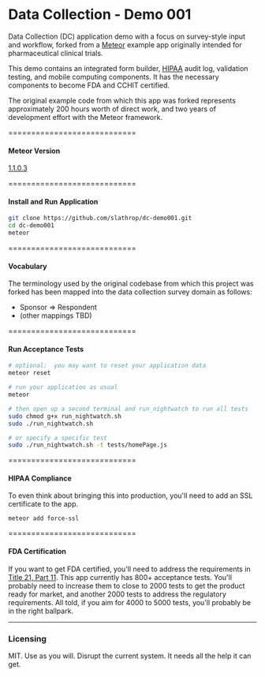Data Collection - Demo 001
=========

Data Collection (DC) application demo with a focus on survey-style input and workflow, forked from a [Meteor](https://www.meteor.com/) example app originally intended for pharmaceutical clinical trials.

This demo contains an integrated form builder, [HIPAA](https://en.wikipedia.org/wiki/HIPAA) audit log, validation testing, and mobile computing components.  It has the necessary components to become FDA and CCHIT certified.

The original example code from which this app was forked represents approximately 200 hours worth of direct work, and two years of development effort with the Meteor framework.


============================
#### Meteor Version

[1.1.0.3](https://github.com/meteor/meteor/blob/devel/History.md#v1103-2015-aug-03)

============================
#### Install and Run Application

````sh
git clone https://github.com/slathrop/dc-demo001.git
cd dc-demo001
meteor
````

============================
#### Vocabulary
The terminology used by the original codebase from which this project was
forked has been mapped into the data collection survey domain as follows:

- Sponsor => Respondent
- (other mappings TBD)

============================
#### Run Acceptance Tests

````sh
# optional:  you may want to reset your application data
meteor reset

# run your application as usual
meteor

# then open up a second terminal and run_nightwatch to run all tests
sudo chmod g+x run_nightwatch.sh
sudo ./run_nightwatch.sh

# or specify a specific test
sudo ./run_nightwatch.sh -t tests/homePage.js
````

============================
#### HIPAA Compliance  

To even think about bringing this into production, you'll need to add an SSL certificate to the app.
````
meteor add force-ssl
````

============================
#### FDA Certification

If you want to get FDA certified, you'll need to address the requirements in [Title 21, Part 11](http://www.accessdata.fda.gov/scripts/cdrh/cfdocs/cfcfr/CFRSearch.cfm?CFRPart=11).  This app currently has 800+ acceptance tests.  You'll probably need to increase them to close to 2000 tests to get the product ready for market, and another 2000 tests to address the regulatory requirements.  All told, if you aim for 4000 to 5000 tests, you'll probably be in the right ballpark.  

------------------------
### Licensing

MIT.  Use as you will.  Disrupt the current system.  It needs all the help it can get.
